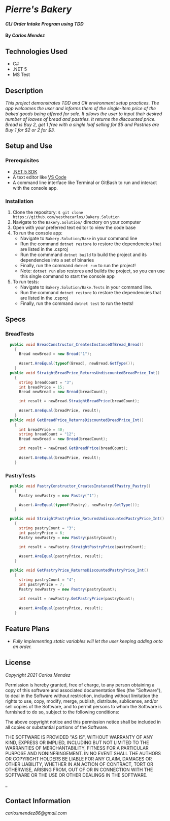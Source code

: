 # _Pierre's Bakery_

#### _CLI Order Intake Program using TDD_

#### By _**Carlos Mendez**_

## Technologies Used

* C#
* .NET 5
* MS Test

## Description

_This project demonstrates TDD and C# environment setup practices. The app welcomes the user and informs them of the single-item price of the baked goods being offered for sale. It allows the user to input their desired number of loaves of bread and pastries. It returns the discounted price. Bread is Buy 2, get 1 free with a single loaf selling for $5 and Pastries are Buy 1 for $2 or 2 for $3._


## Setup and Use

### Prerequisites
* [.NET 5 SDK](https://dotnet.microsoft.com/download/dotnet/5.0)
* A text editor like [VS Code](https://code.visualstudio.com/)
* A command line interface like Terminal or GitBash to run and interact with the console app.

### Installation
1. Clone the repository: `$ git clone https://github.com/yesthecarlos/Bakery.Solution`
2. Navigate to the `Bakery.Solution/` directory on your computer
3. Open with your preferred text editor to view the code base
4. To run the console app:
    * Navigate to `Bakery.Solution/Bake` in your command line
    * Run the command `dotnet restore` to restore the dependencies that are listed in the .csproj
    * Run the commmand `dotnet build` to build the project and its dependencies into a set of binaries
    * Finally, run the command `dotnet run` to run the project!
    * Note: `dotnet run` also restores and builds the project, so you can use this single command to start the console app
5. To run tests:
    * Navigate to `Bakery.Solution/Bake.Tests` in your command line.
    * Run the command `dotnet restore` to restore the dependencies that are listed in the .csproj
    * Finally, run the command `dotnet test` to run the tests!

## Specs
 
### BreadTests
```c#
  public void BreadConstructor_CreatesInstanceOfBread_Bread()
    {
      Bread newBread = new Bread("1");
      
      Assert.AreEqual(typeof(Bread), newBread.GetType());
    }
  public void StraightBreadPrice_ReturnsUndiscountedBreadPrice_Int()
    {
      string breadCount = "3";
      int breadPrice = 15;
      Bread newBread = new Bread(breadCount);

      int result = newBread.StraightBreadPrice(breadCount);
      
      Assert.AreEqual(breadPrice, result);
    }
  public void GetBreadPrice_ReturnsDiscountedBreadPrice_Int()
    {
      int breadPrice = 40;
      string breadCount = "12";
      Bread newBread = new Bread(breadCount);

      int result = newBread.GetBreadPrice(breadCount);
    
      Assert.AreEqual(breadPrice, result);
    }
```
### PastryTests
```c#   
  public void PastryConstructor_CreatesInstanceOfPastry_Pastry()
    {
      Pastry newPastry = new Pastry("1");

      Assert.AreEqual(typeof(Pastry), newPastry.GetType());
    }

  public void StraightPastryPrice_ReturnsUndiscountedPastryPrice_Int()
    {
      string pastryCount = "3";
      int pastryPrice = 6;
      Pastry newPastry = new Pastry(pastryCount);

      int result = newPastry.StraightPastryPrice(pastryCount);
      
      Assert.AreEqual(pastryPrice, result);
    }

  public void GetPastryPrice_ReturnsDiscountedPastryPrice_Int()
    {
      string pastryCount = "4";
      int pastryPrice = 7;
      Pastry newPastry = new Pastry(pastryCount);
      
      int result = newPastry.GetPastryPrice(pastryCount);
      
      Assert.AreEqual(pastryPrice, result);
    }
```
## Feature Plans

* _Fully implementing static variables will let the user keeping adding onto an order._

## License

_Copyright 2021 Carlos Mendez_

Permission is hereby granted, free of charge, to any person obtaining a copy of this software and associated documentation files (the "Software"), to deal in the Software without restriction, including without limitation the rights to use, copy, modify, merge, publish, distribute, sublicense, and/or sell copies of the Software, and to permit persons to whom the Software is furnished to do so, subject to the following conditions:

The above copyright notice and this permission notice shall be included in all copies or substantial portions of the Software.

THE SOFTWARE IS PROVIDED "AS IS", WITHOUT WARRANTY OF ANY KIND, EXPRESS OR IMPLIED, INCLUDING BUT NOT LIMITED TO THE WARRANTIES OF MERCHANTABILITY, FITNESS FOR A PARTICULAR PURPOSE AND NONINFRINGEMENT. IN NO EVENT SHALL THE AUTHORS OR COPYRIGHT HOLDERS BE LIABLE FOR ANY CLAIM, DAMAGES OR OTHER LIABILITY, WHETHER IN AN ACTION OF CONTRACT, TORT OR OTHERWISE, ARISING FROM, OUT OF OR IN CONNECTION WITH THE SOFTWARE OR THE USE OR OTHER DEALINGS IN THE SOFTWARE.

_

## Contact Information

_carlosmendez86@gmail.com_
